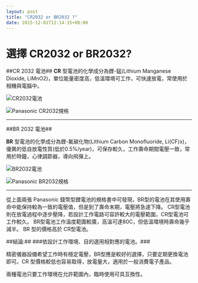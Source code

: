 ```yaml
---
layout: post
title: "CR2032 or BR2032 ?"
date: 2015-12-01T12:14:15+08:00
---
```


# 選擇 CR2032 or BR2032? #

##CR 2032 電池##
**CR** 型電池的化學成分為鋰-錳(Lithium Manganese Dioxide, LiMnO2)，單位能量密度高，低溫環境可工作，可快速放電，常使用於相機與電腦中。

![CR2032電池](https://7cf8b85992be18b4f27ce863770978770b1da00a.googledrive.com/host/0B3VMyKy-nGUYTG5rdXM0cm02WFk)

![Panasonic CR2032規格](https://9bd2b15ba1da1eff3422d8128661edde3af2f6ae.googledrive.com/host/0B3VMyKy-nGUYSmwyaWoycWxneHM)

---

##BR 2032 電池##

**BR** 型電池的化學成分為鋰-氟碳化物(Lithium Carbon Monofluoride, Li(CF)x)，優異的低自放電性質(低於0.5%/year)，可保存較久，工作壽命期間電壓一致，常用於時鐘，心律調節器，導向飛彈上。

![BR2032電池](https://a59cdffc0ff39df755ba511aa049d3f6032603df.googledrive.com/host/0B3VMyKy-nGUYNWhxY3R3UFNXX1U)

![Panasonic BR2032規格](https://662de08bd7b2b2dca4a2fa8d81de3e449305e237.googledrive.com/host/0B3VMyKy-nGUYM3B6NzIxRURSZUU)

---

從上面兩張 Panasonic 錢幣型鋰電池的規格書中可發現，BR型的電池在其使用壽命中能保持較為一致的電壓值，但是到了壽命末期，電壓將急遽下降。
CR型電池則在放電過程中逐步壓降，若設計工作電路可容許較大的電壓範圍，CR型電池可工作較久。
BR型電池工作溫度範圍較廣，高溫可達80C，但低溫環境時壽命幾乎減半。
BR 型的價格高於 CR型電池。

##結論:##
###依設計工作環境、目的選用相對應的電池。###

精密儀器設備希望工作時有穩定電壓，BR型應是較好的選擇，只要定期更換電池即可。CR 型價格較低也容易取得，放電量大，適用於一般消費電子產品。

兩種電池只要工作環境在允許範圍內，臨時使用可具互換性。
